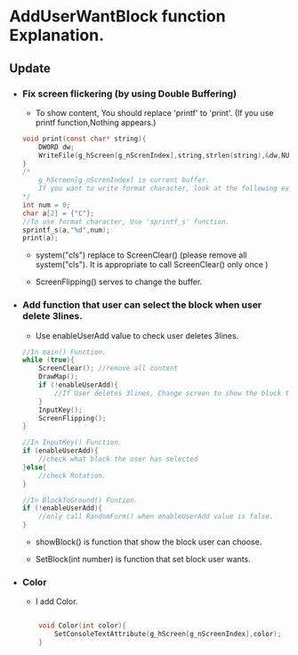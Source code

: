 # AddUserWantBlock function Explanation.

## Update 

+ ### Fix screen flickering (by using Double Buffering)
    - To show content, You should replace 'printf' to 'print'. (If you use printf function,Nothing appears.)
    ``` c
    void print(const char* string){
        DWORD dw;
        WriteFile(g_hScreen[g_nScrenIndex],string,strlen(string),&dw,NULL);
    }
    /*
        g_hScreen[g_nScrenIndex] is current buffer.
        If you want to write format character, look at the following example.
    */
    int num = 0;
    char a[2] = {"C"};
    //To use format character, Use 'sprintf_s' function.
    sprintf_s(a,"%d",num); 
    print(a);
    ```

    - system("cls") replace to ScreenClear() (please remove all system("cls"). It is appropriate to call ScreenClear() only once )

    - ScreenFlipping() serves to change the buffer.

+ ### Add function that user can select the block when user delete 3lines.
    - Use enableUserAdd value to check user deletes 3lines. 
    ``` c
    //In main() Function.
    while (true){
        ScreenClear(); //remove all content
        DrawMap();
        if (!enableUserAdd){
            //If User deletes 3lines, Change screen to show the block that user can choose.
        }
        InputKey();
        ScreenFlipping();
    }

    //In InputKey() Function.
    if (enableUserAdd){
        //check what block the user has selected
    }else{
        //check Rotation.
    }

    //In BlockToGround() Funtion.
    if (!enableUserAdd){
        //only call RandomForm() when enableUserAdd value is false.
    }
    ```

    - showBlock() is function that show the block user can choose.

    - SetBlock(int number) is function that set block user wants.

+ ### Color 

    - I add Color.

    ```c

        void Color(int color){
            SetConsoleTextAttribute(g_hScreen[g_nScreenIndex],color);
        }

    ```
